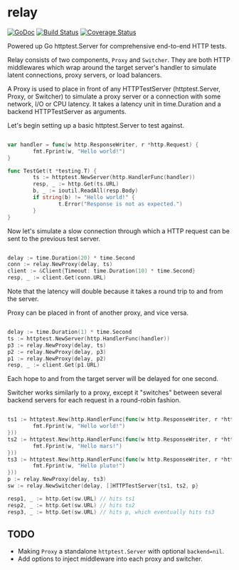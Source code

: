 relay
=====

[![GoDoc](https://godoc.org/github.com/jochasinga/relay?status.svg)](https://godoc.org/github.com/jochasinga/relay)  [![Build Status](https://drone.io/github.com/jochasinga/relay/status.png)](https://drone.io/github.com/jochasinga/relay/latest)  [![Coverage Status](https://coveralls.io/repos/github/jochasinga/relay/badge.svg?branch=master)](https://coveralls.io/github/jochasinga/relay?branch=master)

Powered up Go httptest.Server for comprehensive end-to-end HTTP tests.

Relay consists of two components, `Proxy` and `Switcher`. They are both
HTTP middlewares which wrap around the target server's handler to simulate
latent connections, proxy servers, or load balancers.

A Proxy is used to place in front of any HTTPTestServer (httptest.Server,
Proxy, or Switcher) to simulate a proxy server or a connection with some
network, I/O or CPU latency. It takes a latency unit in time.Duration and
a backend HTTPTestServer as arguments.

Let's begin setting up a basic httptest.Server to test against.

```go

var handler = func(w http.ResponseWriter, r *http.Request) {
	    fmt.Fprint(w, "Hello world!")
}

func TestGet(t *testing.T) {
	    ts := httptest.NewServer(http.HandlerFunc(handler))
		resp, _ := http.Get(ts.URL)
		b, _ := ioutil.ReadAll(resp.Body)
		if string(b) != "Hello world!" {
			    t.Error("Response is not as expected.")
		}
}

```

Now let's simulate a slow connection through which a HTTP request
can be sent to the previous test server.

```go

delay := time.Duration(20) * time.Second
conn := relay.NewProxy(delay, ts)
client := &Client{Timeout: time.Duration(10) * time.Second}
resp, _ := client.Get(conn.URL)

```
Note that the latency will double because it takes a round trip to and 
from the server.

Proxy can be placed in front of another proxy, and vice versa.

```go

delay := time.Duration(1) * time.Second
ts := httptest.NewServer(http.HandlerFunc(handler))
p3 := relay.NewProxy(delay, ts)
p2 := relay.NewProxy(delay, p3)
p1 := relay.NewProxy(delay, p2)
resp, _ := client.Get(p1.URL)

```

Each hope to and from the target server will be delayed for one second.

Switcher works similarly to a proxy, except it "switches" between several backend servers
for each request in a round-robin fashion.

```go

ts1 := httptest.New(http.HandlerFunc(func(w http.ResponseWriter, r *http.Request) {
	    fmt.Fprint(w, "Hello world!")
}))
ts2 := httptest.New(http.HandlerFunc(func(w http.ResponseWriter, r *http.Request) {
	    fmt.Fprint(w, "Hello mars!")
}))
ts3 := httptest.New(http.HandlerFunc(func(w http.ResponseWriter, r *http.Request) {
	    fmt.Fprint(w, "Hello pluto!")
}))
p := relay.NewProxy(delay, ts3)
sw := relay.NewSwitcher(delay, []HTTPTestServer{ts1, ts2, p}

resp1, _ := http.Get(sw.URL) // hits ts1
resp2, _ := http.Get(sw.URL) // hits ts2
resp3, _ := http.Get(sw.URL) // hits p, which eventually hits ts3

```

TODO
----
+ Making `Proxy` a standalone `httptest.Server` with optional `backend=nil`.
+ Add options to inject middleware into each proxy and switcher.


